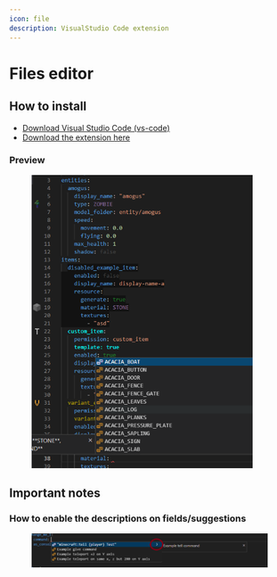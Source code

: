 ```yaml
---
icon: file
description: VisualStudio Code extension
---
```


# Files editor

## How to install

* [Download Visual Studio Code (vs-code)](https://code.visualstudio.com/download)
* [Download the extension here](https://marketplace.visualstudio.com/items?itemName=LoneDev.ia-vscode)

### Preview

<div align="left"><figure><img src="../.gitbook/assets/image (12) (1).png" alt="" width="397"><figcaption></figcaption></figure></div>

## Important notes

### How to enable the descriptions on fields/suggestions

<figure><img src="../.gitbook/assets/image (1) (1) (1).png" alt=""><figcaption></figcaption></figure>
